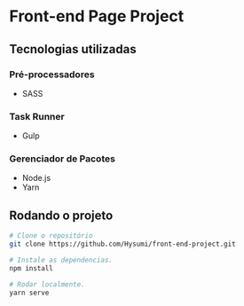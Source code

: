 # Front-end Page Project

## Tecnologias utilizadas

### Pré-processadores

* SASS

### Task Runner

* Gulp

### Gerenciador de Pacotes

* Node.js
* Yarn

## Rodando o projeto

```sh
# Clone o repositório
git clone https://github.com/Hysumi/front-end-project.git

# Instale as dependencias.
npm install

# Rodar localmente.
yarn serve
```
